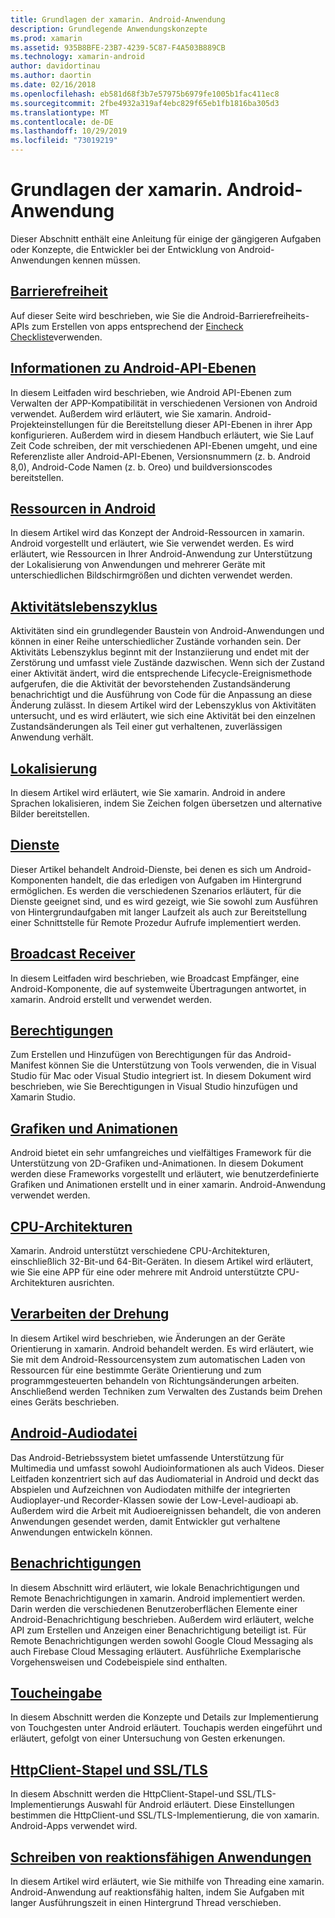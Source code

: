 ```yaml
---
title: Grundlagen der xamarin. Android-Anwendung
description: Grundlegende Anwendungskonzepte
ms.prod: xamarin
ms.assetid: 935B8BFE-23B7-4239-5C87-F4A503B889CB
ms.technology: xamarin-android
author: davidortinau
ms.author: daortin
ms.date: 02/16/2018
ms.openlocfilehash: eb581d68f3b7e57975b6979fe1005b1fac411ec8
ms.sourcegitcommit: 2fbe4932a319af4ebc829f65eb1fb1816ba305d3
ms.translationtype: MT
ms.contentlocale: de-DE
ms.lasthandoff: 10/29/2019
ms.locfileid: "73019219"
---
```

# <a name="xamarinandroid-application-fundamentals"></a>Grundlagen der xamarin. Android-Anwendung

Dieser Abschnitt enthält eine Anleitung für einige der gängigeren Aufgaben oder Konzepte, die Entwickler bei der Entwicklung von Android-Anwendungen kennen müssen.

## <a name="accessibilityandroidapp-fundamentalsaccessibilitymd"></a>[Barrierefreiheit](~/android/app-fundamentals/accessibility.md)

Auf dieser Seite wird beschrieben, wie Sie die Android-Barrierefreiheits-APIs zum Erstellen von apps entsprechend der [Eincheck Checkliste](~/cross-platform/app-fundamentals/accessibility.md)verwenden.

## <a name="understanding-android-api-levelsandroidapp-fundamentalsandroid-api-levelsmd"></a>[Informationen zu Android-API-Ebenen](~/android/app-fundamentals/android-api-levels.md)

In diesem Leitfaden wird beschrieben, wie Android API-Ebenen zum Verwalten der APP-Kompatibilität in verschiedenen Versionen von Android verwendet. Außerdem wird erläutert, wie Sie xamarin. Android-Projekteinstellungen für die Bereitstellung dieser API-Ebenen in ihrer App konfigurieren. Außerdem wird in diesem Handbuch erläutert, wie Sie Lauf Zeit Code schreiben, der mit verschiedenen API-Ebenen umgeht, und eine Referenzliste aller Android-API-Ebenen, Versionsnummern (z. b. Android 8,0), Android-Code Namen (z. b. Oreo) und buildversionscodes bereitstellen.

## <a name="resources-in-androidandroidapp-fundamentalsresources-in-androidindexmd"></a>[Ressourcen in Android](~/android/app-fundamentals/resources-in-android/index.md)

In diesem Artikel wird das Konzept der Android-Ressourcen in xamarin. Android vorgestellt und erläutert, wie Sie verwendet werden. Es wird erläutert, wie Ressourcen in Ihrer Android-Anwendung zur Unterstützung der Lokalisierung von Anwendungen und mehrerer Geräte mit unterschiedlichen Bildschirmgrößen und dichten verwendet werden.

## <a name="activity-lifecycleandroidapp-fundamentalsactivity-lifecycleindexmd"></a>[Aktivitätslebenszyklus](~/android/app-fundamentals/activity-lifecycle/index.md)

Aktivitäten sind ein grundlegender Baustein von Android-Anwendungen und können in einer Reihe unterschiedlicher Zustände vorhanden sein. Der Aktivitäts Lebenszyklus beginnt mit der Instanziierung und endet mit der Zerstörung und umfasst viele Zustände dazwischen. Wenn sich der Zustand einer Aktivität ändert, wird die entsprechende Lifecycle-Ereignismethode aufgerufen, die die Aktivität der bevorstehenden Zustandsänderung benachrichtigt und die Ausführung von Code für die Anpassung an diese Änderung zulässt. In diesem Artikel wird der Lebenszyklus von Aktivitäten untersucht, und es wird erläutert, wie sich eine Aktivität bei den einzelnen Zustandsänderungen als Teil einer gut verhaltenen, zuverlässigen Anwendung verhält.

## <a name="localizationandroidapp-fundamentalslocalizationmd"></a>[Lokalisierung](~/android/app-fundamentals/localization.md)

In diesem Artikel wird erläutert, wie Sie xamarin. Android in andere Sprachen lokalisieren, indem Sie Zeichen folgen übersetzen und alternative Bilder bereitstellen.

## <a name="servicesandroidapp-fundamentalsservicesindexmd"></a>[Dienste](~/android/app-fundamentals/services/index.md)

Dieser Artikel behandelt Android-Dienste, bei denen es sich um Android-Komponenten handelt, die das erledigen von Aufgaben im Hintergrund ermöglichen. Es werden die verschiedenen Szenarios erläutert, für die Dienste geeignet sind, und es wird gezeigt, wie Sie sowohl zum Ausführen von Hintergrundaufgaben mit langer Laufzeit als auch zur Bereitstellung einer Schnittstelle für Remote Prozedur Aufrufe implementiert werden.

## <a name="broadcast-receiversandroidapp-fundamentalsbroadcast-receiversmd"></a>[Broadcast Receiver](~/android/app-fundamentals/broadcast-receivers.md)

In diesem Leitfaden wird beschrieben, wie Broadcast Empfänger, eine Android-Komponente, die auf systemweite Übertragungen antwortet, in xamarin. Android erstellt und verwendet werden.

## <a name="permissionsandroidapp-fundamentalspermissionsmd"></a>[Berechtigungen](~/android/app-fundamentals/permissions.md)

Zum Erstellen und Hinzufügen von Berechtigungen für das Android-Manifest können Sie die Unterstützung von Tools verwenden, die in Visual Studio für Mac oder Visual Studio integriert ist. In diesem Dokument wird beschrieben, wie Sie Berechtigungen in Visual Studio hinzufügen und Xamarin Studio.

## <a name="graphics-and-animationandroidapp-fundamentalsgraphics-and-animationmd"></a>[Grafiken und Animationen](~/android/app-fundamentals/graphics-and-animation.md)

Android bietet ein sehr umfangreiches und vielfältiges Framework für die Unterstützung von 2D-Grafiken und-Animationen. In diesem Dokument werden diese Frameworks vorgestellt und erläutert, wie benutzerdefinierte Grafiken und Animationen erstellt und in einer xamarin. Android-Anwendung verwendet werden.

## <a name="cpu-architecturesandroidapp-fundamentalscpu-architecturesmd"></a>[CPU-Architekturen](~/android/app-fundamentals/cpu-architectures.md)

Xamarin. Android unterstützt verschiedene CPU-Architekturen, einschließlich 32-Bit-und 64-Bit-Geräten. In diesem Artikel wird erläutert, wie Sie eine APP für eine oder mehrere mit Android unterstützte CPU-Architekturen ausrichten.

## <a name="handling-rotationandroidapp-fundamentalshandling-rotationmd"></a>[Verarbeiten der Drehung](~/android/app-fundamentals/handling-rotation.md)

In diesem Artikel wird beschrieben, wie Änderungen an der Geräte Orientierung in xamarin. Android behandelt werden. Es wird erläutert, wie Sie mit dem Android-Ressourcensystem zum automatischen Laden von Ressourcen für eine bestimmte Geräte Orientierung und zum programmgesteuerten behandeln von Richtungsänderungen arbeiten. Anschließend werden Techniken zum Verwalten des Zustands beim Drehen eines Geräts beschrieben.

## <a name="android-audioandroidapp-fundamentalsandroid-audiomd"></a>[Android-Audiodatei](~/android/app-fundamentals/android-audio.md)

Das Android-Betriebssystem bietet umfassende Unterstützung für Multimedia und umfasst sowohl Audioinformationen als auch Videos. Dieser Leitfaden konzentriert sich auf das Audiomaterial in Android und deckt das Abspielen und Aufzeichnen von Audiodaten mithilfe der integrierten Audioplayer-und Recorder-Klassen sowie der Low-Level-audioapi ab. Außerdem wird die Arbeit mit Audioereignissen behandelt, die von anderen Anwendungen gesendet werden, damit Entwickler gut verhaltene Anwendungen entwickeln können.

## <a name="notificationsandroidapp-fundamentalsnotificationsindexmd"></a>[Benachrichtigungen](~/android/app-fundamentals/notifications/index.md)

In diesem Abschnitt wird erläutert, wie lokale Benachrichtigungen und Remote Benachrichtigungen in xamarin. Android implementiert werden. Darin werden die verschiedenen Benutzeroberflächen Elemente einer Android-Benachrichtigung beschrieben. Außerdem wird erläutert, welche API zum Erstellen und Anzeigen einer Benachrichtigung beteiligt ist. Für Remote Benachrichtigungen werden sowohl Google Cloud Messaging als auch Firebase Cloud Messaging erläutert. Ausführliche Exemplarische Vorgehensweisen und Codebeispiele sind enthalten.

## <a name="touchandroidapp-fundamentalstouchindexmd"></a>[Toucheingabe](~/android/app-fundamentals/touch/index.md)

In diesem Abschnitt werden die Konzepte und Details zur Implementierung von Touchgesten unter Android erläutert. Touchapis werden eingeführt und erläutert, gefolgt von einer Untersuchung von Gesten erkenungen.

## <a name="httpclient-stack-and-ssltlsandroidapp-fundamentalshttp-stackmd"></a>[HttpClient-Stapel und SSL/TLS](~/android/app-fundamentals/http-stack.md)

In diesem Abschnitt werden die HttpClient-Stapel-und SSL/TLS-Implementierungs Auswahl für Android erläutert. Diese Einstellungen bestimmen die HttpClient-und SSL/TLS-Implementierung, die von xamarin. Android-Apps verwendet wird.

## <a name="writing-responsive-applicationswriting-responsive-appsmd"></a>[Schreiben von reaktionsfähigen Anwendungen](writing-responsive-apps.md)

In diesem Artikel wird erläutert, wie Sie mithilfe von Threading eine xamarin. Android-Anwendung auf reaktionsfähig halten, indem Sie Aufgaben mit langer Ausführungszeit in einen Hintergrund Thread verschieben.
